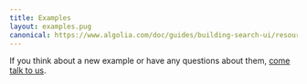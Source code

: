 ```yaml
---
title: Examples
layout: examples.pug
canonical: https://www.algolia.com/doc/guides/building-search-ui/resources/demos/angular/
---
```


If you think about a new example or have any questions about them, [come talk to us](https://discourse.algolia.com/c/instantsearch).
